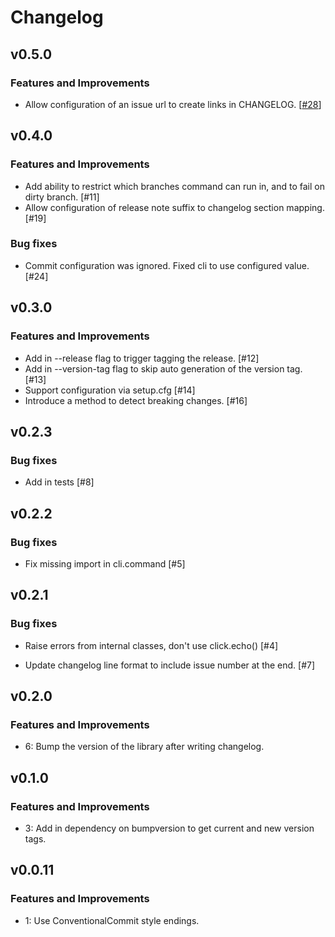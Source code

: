 # Changelog

## v0.5.0

### Features and Improvements

- Allow configuration of an issue url to create links in CHANGELOG. [[#28](https://github.com/EdgyEdgemond/changelog-gen/28)]

## v0.4.0

### Features and Improvements

- Add ability to restrict which branches command can run in, and to fail on dirty branch. [#11]
- Allow configuration of release note suffix to changelog section mapping. [#19]

### Bug fixes

- Commit configuration was ignored. Fixed cli to use configured value. [#24]

## v0.3.0

### Features and Improvements

- Add in --release flag to trigger tagging the release. [#12]
- Add in --version-tag flag to skip auto generation of the version tag. [#13]
- Support configuration via setup.cfg [#14]
- Introduce a method to detect breaking changes. [#16]

## v0.2.3

### Bug fixes

- Add in tests [#8]

## v0.2.2

### Bug fixes

- Fix missing import in cli.command [#5]

## v0.2.1

### Bug fixes

- Raise errors from internal classes, don't use click.echo() [#4]

- Update changelog line format to include issue number at the end. [#7]

## v0.2.0

### Features and Improvements

- 6: Bump the version of the library after writing changelog.

## v0.1.0

### Features and Improvements

- 3: Add in dependency on bumpversion to get current and new version tags.

## v0.0.11

### Features and Improvements

- 1: Use ConventionalCommit style endings.
